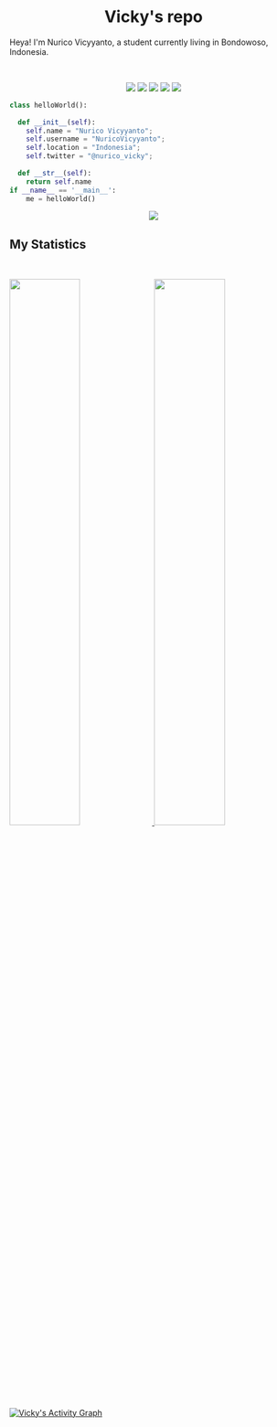 <h1 align="center">
  <b>Vicky's repo</b>
</h1>

Heya! I'm Nurico Vicyyanto, a student currently living in Bondowoso, Indonesia.

<br>

<p>
<div align="center">
  <img src="https://img.shields.io/badge/-HTML-c58545?style=for-the-badge&logo=html5&logoColor=c58545&labelColor=282828">
  <img src="https://img.shields.io/badge/-CSS-d1a01f?style=for-the-badge&logo=css3&logoColor=d1a01f&labelColor=282828">
  <img src="https://img.shields.io/badge/-Python-98b982?style=for-the-badge&logo=python&logoColor=98b982&labelColor=282828">
  <img src="https://img.shields.io/badge/-PHP-8892BF?style=for-the-badge&logo=php&logoColor=8892BF&labelColor=282828">
  <img src="https://img.shields.io/badge/-Javascript-F7DC00?style=for-the-badge&logo=javascript&logoColor=F7DC00&labelColor=282828">
</div>
</p>

```python
class helloWorld():
    
  def __init__(self):
    self.name = "Nurico Vicyyanto";
    self.username = "NuricoVicyyanto";
    self.location = "Indonesia";
    self.twitter = "@nurico_vicky";
  
  def __str__(self):
    return self.name
if __name__ == '__main__':
    me = helloWorld()
```

<div align="center">
  <a href="#">
    <img src="https://readme-spotify-tingz.vercel.app/api/now-playing">
  </a>
</div>


## My Statistics

<br/>
<p align="left">
  <a href="https://oo.dev/">
  <img width="49.5%" src="https://github-readme-stats.vercel.app/api?username=NuricoVicyyanto&show_icons=true&theme=blueberry&hide_border=true" />
    <img width="49.5%" src="https://github-readme-streak-stats.herokuapp.com/?user=NuricoVicyyanto&theme=blueberry&hide_border=true" />
  </a>
</p>
<br>

[![ Vicky's Activity Graph](https://activity-graph.herokuapp.com/graph?username=NuricoVicyyanto&custom_title=Vicky%20Trips's%20Contribution%20Graph&theme=blueberry&bg_color=242938&hide_border=true&line=7395DF&point=72E8A8&text=7395DF)](https://oo.dev)
